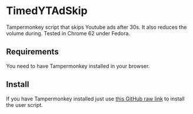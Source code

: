 # TimedYTAdSkip
Tampermonkey script that skips Youtube ads after 30s. It also reduces the volume during. Tested in Chrome 62 under Fedora.

## Requirements
You need to have Tampermonkey installed in your browser.

## Install
If you have Tampermonkey installed just use [this GitHub raw link](https://github.com/lex-lex/TimedYTAdSkip/raw/master/TimedYTAdSkip.user.js)
to install the user script. 
